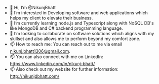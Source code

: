 - 👋 Hi, I’m @NikunjBhatt
- 👀 I’m interested in Developing software and web applications which helps my client to elevate their business.
- 🌱 I’m currently learning node.js and Typescript along with NoSQL DB's like MongoDB and C# backend programming language.
- 💞️ I’m looking to collaborate on software solutions which aligns with my skillset and also allows me to perform beyond my comfort zone.
- 📫 How to reach me: You can reach out to me via email nikunj.bhatt1306@gmail.com. 
- 📫 You can also connect with me on LinkedIn: https://www.linkedin.com/in/nikunj-bhatt/
- 📫 Also check out my website for further information: http://nikunjdbhatt.com/

<!---
Nick1306/Nick1306 is a ✨ special ✨ repository because its `README.md` (this file) appears on your GitHub profile.
You can click the Preview link to take a look at your changes.
--->
